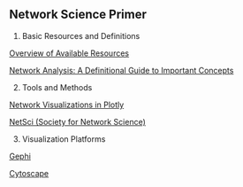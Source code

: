 ## Network Science Primer

1) Basic Resources and Definitions   
  
  [Overview of Available Resources](https://network-science.org)   

  [Network Analysis: A Definitional Guide to Important Concepts](https://academic.oup.com/edited-volume/41258/chapter-abstract/350834799?redirectedFrom=fulltext)   

2) Tools and Methods   

  [Network Visualizations in Plotly](https://plotly.com/python/network-graphs/)   
  
  [NetSci (Society for Network Science)](https://netscisociety.net/home)   

3) Visualization Platforms   

  [Gephi](https://gephi.org/)   

  [Cytoscape](https://cytoscape.org/)   

 
